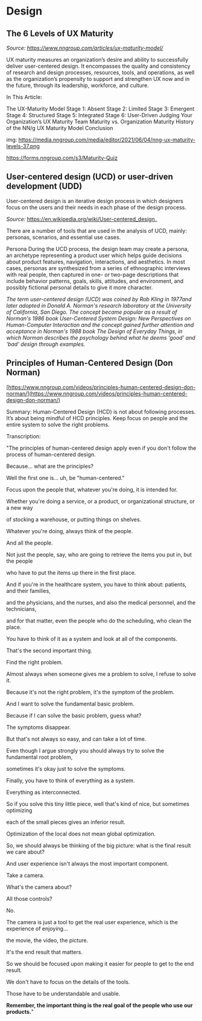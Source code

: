 # Design


## The 6 Levels of UX Maturity
_Source: https://www.nngroup.com/articles/ux-maturity-model/_


UX maturity measures an organization’s desire and ability to successfully deliver user-centered design. It encompasses the quality and consistency of research and design processes, resources, tools, and operations, as well as the organization’s propensity to support and strengthen UX now and in the future, through its leadership, workforce, and culture.

In This Article:

The UX-Maturity Model
Stage 1: Absent
Stage 2: Limited
Stage 3: Emergent
Stage 4: Structured
Stage 5: Integrated
Stage 6: User-Driven
Judging Your Organization’s UX Maturity
Team Maturity vs. Organization Maturity
History of the NN/g UX Maturity Model
Conclusion

img:
https://media.nngroup.com/media/editor/2021/06/04/nng-ux-maturity-levels-37.png 


https://forms.nngroup.com/s3/Maturity-Quiz 



## User-centered design (UCD) or user-driven development (UDD)


User-centered design is an iterative design process in which designers focus on the users and their needs in each phase of the design process.




_Source:_ https://en.wikipedia.org/wiki/User-centered_design_

There are a number of tools that are used in the analysis of UCD, mainly: personas, scenarios, and essential use cases.

Persona
During the UCD process, the design team may create a persona, an archetype representing a product user which helps guide decisions about product features, navigation, interactions, and aesthetics. In most cases, personas are synthesized from a series of ethnographic interviews with real people, then captured in one- or two-page descriptions that include behavior patterns, goals, skills, attitudes, and environment, and possibly fictional personal details to give it more character.


_The term user-centered design (UCD) was coined by Rob Kling in 1977and later adopted in Donald A. Norman's research laboratory at the University of California, San Diego. The concept became popular as a result of Norman's 1986 book User-Centered System Design: New Perspectives on Human-Computer Interaction and the concept gained further attention and acceptance in Norman's 1988 book The Design of Everyday Things, in which Norman describes the psychology behind what he deems 'good' and 'bad' design through examples._



## Principles of Human-Centered Design (Don Norman)

[https://www.nngroup.com/videos/principles-human-centered-design-don-norman/](https://www.nngroup.com/videos/principles-human-centered-design-don-norman/)

Summary: Human-Centered Design (HCD) is not about following processes. It’s about being mindful of HCD principles. Keep focus on people and the entire system to solve the right problems.


Transcription:


"The principles of human-centered design apply even if you don't follow the process of human-centered design.

Because... what are the principles?

Well the first one is... uh, be "human-centered."

Focus upon the people that, whatever you're doing, it is intended for.

Whether you're doing a service, or a product, or organizational structure, or a new way

of stocking a warehouse, or putting things on shelves.

Whatever you're doing, always think of the people.

And all the people.

Not just the people, say, who are going to retrieve the items you put in, but the people

who have to put the items up there in the first place.

And if you're in the healthcare system, you have to think about: patients, and their families,

and the physicians, and the nurses, and also the medical personnel, and the technicians,

and for that matter, even the people who do the scheduling, who clean the place.

You have to think of it as a system and look at all of the components.

That's the second important thing.

Find the right problem.

Almost always when someone gives me a problem to solve, I refuse to solve it.

Because it's not the right problem, it's the symptom of the problem.

And I want to solve the fundamental basic problem.

Because if I can solve the basic problem, guess what?

The symptoms disappear.

But that's not always so easy, and can take a lot of time.

Even though I argue strongly you should always try to solve the fundamental root problem,

sometimes it's okay just to solve the symptoms.

Finally, you have to think of everything as a system.

Everything as interconnected.

So if you solve this tiny little piece, well that's kind of nice, but sometimes optimizing

each of the small pieces gives an inferior result.

Optimization of the local does not mean global optimization.

So, we should always be thinking of the big picture: what is the final result we care about?

And user experience isn't always the most important component.

Take a camera.

What's the camera about?

All those controls?

No.

The camera is just a tool to get the real user experience, which is the experience of enjoying...

the movie, the video, the picture.

It's the end result that matters.

So we should be focused upon making it easier for people to get to the end result.

We don't have to focus on the details of the tools.

Those have to be understandable and usable.

**Remember, the important thing is the real goal of the people who use our products.**"